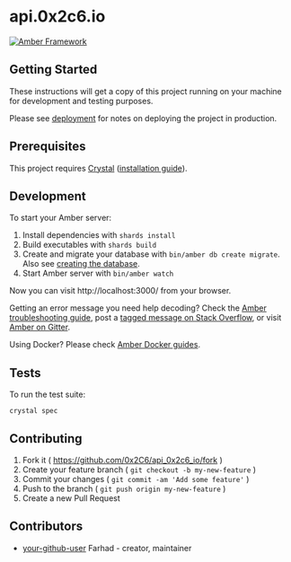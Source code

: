 # api.0x2c6.io

[![Amber Framework](https://img.shields.io/badge/using-amber_framework-orange.svg)](https://amberframework.org)

## Getting Started

These instructions will get a copy of this project running on your machine for development and testing purposes.

Please see [deployment](https://docs.amberframework.org/amber/deployment) for notes on deploying the project in production.

## Prerequisites

This project requires [Crystal](https://crystal-lang.org/) ([installation guide](https://crystal-lang.org/docs/installation/)).

## Development

To start your Amber server:

1. Install dependencies with `shards install`
2. Build executables with `shards build`
3. Create and migrate your database with `bin/amber db create migrate`. Also see [creating the database](https://docs.amberframework.org/amber/guides/create-new-app#creating-the-database).
4. Start Amber server with `bin/amber watch`

Now you can visit http://localhost:3000/ from your browser.

Getting an error message you need help decoding? Check the [Amber troubleshooting guide](https://docs.amberframework.org/amber/troubleshooting), post a [tagged message on Stack Overflow](https://stackoverflow.com/questions/tagged/amber-framework), or visit [Amber on Gitter](https://gitter.im/amberframework/amber).

Using Docker? Please check [Amber Docker guides](https://docs.amberframework.org/amber/guides/docker).

## Tests

To run the test suite:

```
crystal spec
```

## Contributing

1. Fork it ( https://github.com/0x2C6/api_0x2c6_io/fork )
2. Create your feature branch ( `git checkout -b my-new-feature` )
3. Commit your changes ( `git commit -am 'Add some feature'` )
4. Push to the branch ( `git push origin my-new-feature` )
5. Create a new Pull Request

## Contributors

- [your-github-user](https://github.com/0x2C6) Farhad - creator, maintainer
